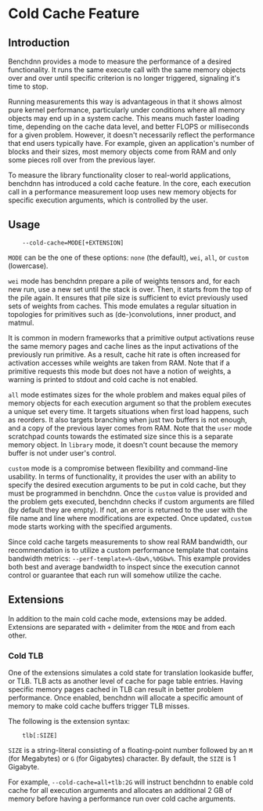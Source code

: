 # Cold Cache Feature

## Introduction
Benchdnn provides a mode to measure the performance of a desired
functionality. It runs the same execute call with the same memory objects over
and over until specific criterion is no longer triggered, signaling it's time
to stop.

Running measurements this way is advantageous in that it shows almost pure
kernel performance, particularly under conditions where all memory objects may
end up in a system cache. This means much faster loading time, depending on
the cache data level, and better FLOPS or milliseconds for a
given problem. However, it doesn't necessarily reflect the performance that
end users typically have. For example, given an application's number of blocks
and their sizes, most memory objects come from RAM and only some
pieces roll over from the previous layer.

To measure the library functionality closer to real-world applications, benchdnn
has introduced a cold cache feature. In the core, each execution call in a
performance measurement loop uses new memory objects for specific execution
arguments, which is controlled by the user.

## Usage
```
    --cold-cache=MODE[+EXTENSION]
```

`MODE` can be the one of these options: `none` (the default), `wei`, `all`, or
`custom` (lowercase).

`wei` mode has benchdnn prepare a pile of weights tensors and, for each new
run, use a new set until the stack is over. Then, it starts from the top of
the pile again. It ensures that pile size is sufficient to evict previously used
sets of weights from caches. This mode emulates a regular situation in
topologies for primitives such as (de-)convolutions, inner product, and matmul.

It is common in modern frameworks that a primitive output activations reuse
the same memory pages and cache lines as the input activations of the previously
run primitive. As a result, cache hit rate is often increased for activation
accesses while weights are taken from RAM. Note that if a primitive requests
this mode but does not have a notion of weights, a warning is printed to stdout
and cold cache is not enabled.

`all` mode estimates sizes for the whole problem and makes equal piles of
memory objects for each execution argument so that the problem executes a
unique set every time. It targets situations when first load happens, such as
reorders. It also targets branching when just two buffers is not enough, and a
copy of the previous layer comes from RAM. Note that the `user` mode scratchpad
counts towards the estimated size since this is a separate memory object. In
`library` mode, it doesn't count because the memory buffer is not under user's
control.

`custom` mode is a compromise between flexibility and command-line usability.
In terms of functionality, it provides the user with an ability to specify the
desired execution arguments to be put in cold cache, but they must be
programmed in benchdnn. Once the `custom` value is provided and the problem
gets executed, benchdnn checks if custom arguments are filled (by default they
are empty). If not, an error is returned to the user with the file name and
line where modifications are expected. Once updated, `custom` mode starts
working with the specified arguments.

Since cold cache targets measurements to show real RAM bandwidth, our
recommendation is to utilize a custom performance template that contains
bandwidth metrics: `--perf-template=%-Gbw%,%0Gbw%`. This example provides both
best and average bandwidth to inspect since the execution cannot control or
guarantee that each run will somehow utilize the cache.

## Extensions
In addition to the main cold cache mode, extensions may be added. Extensions are
separated with `+` delimiter from the `MODE` and from each other.

### Cold TLB
One of the extensions simulates a cold state for translation lookaside buffer,
or TLB. TLB acts as another level of cache for page table entries. Having
specific memory pages cached in TLB can result in better problem performance.
Once enabled, benchdnn will allocate a specific amount of memory to make cold
cache buffers trigger TLB misses.

The following is the extension syntax:
```
    tlb[:SIZE]
```

`SIZE` is a string-literal consisting of a floating-point number followed by
an `M` (for Megabytes) or `G` (for Gigabytes) character. By default, the `SIZE`
is 1 Gigabyte.

For example, `--cold-cache=all+tlb:2G` will instruct benchdnn to enable cold
cache for all execution arguments and allocates an additional 2 GB of memory
before having a performance run over cold cache arguments.


